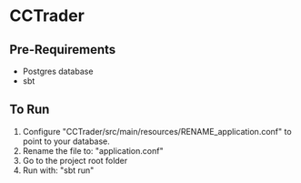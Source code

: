 CCTrader
========================

Pre-Requirements
------------------------
* Postgres database
* sbt

To Run
------------------------
1. Configure "CCTrader/src/main/resources/RENAME_application.conf" to point to your database.
2. Rename the file to: "application.conf"
3. Go to the project root folder
4. Run with: "sbt run"